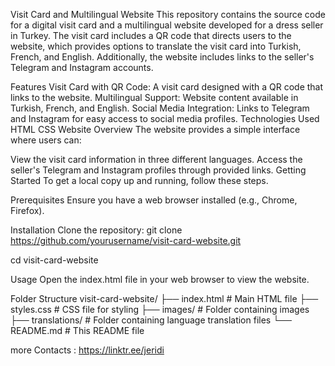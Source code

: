 Visit Card and Multilingual Website
This repository contains the source code for a digital visit card and a multilingual website developed for a dress seller in Turkey. The visit card includes a QR code that directs users to the website, which provides options to translate the visit card into Turkish, French, and English. Additionally, the website includes links to the seller's Telegram and Instagram accounts.

Features
Visit Card with QR Code: A visit card designed with a QR code that links to the website.
Multilingual Support: Website content available in Turkish, French, and English.
Social Media Integration: Links to Telegram and Instagram for easy access to social media profiles.
Technologies Used
HTML
CSS
Website Overview
The website provides a simple interface where users can:

View the visit card information in three different languages.
Access the seller's Telegram and Instagram profiles through provided links.
Getting Started
To get a local copy up and running, follow these steps.

Prerequisites
Ensure you have a web browser installed (e.g., Chrome, Firefox).


Installation
Clone the repository:
git clone https://github.com/yourusername/visit-card-website.git


cd visit-card-website


Usage
Open the index.html file in your web browser to view the website.


Folder Structure
visit-card-website/
├── index.html    # Main HTML file
├── styles.css    # CSS file for styling
├── images/       # Folder containing images
├── translations/ # Folder containing language translation files
└── README.md     # This README file

more Contacts : 
https://linktr.ee/jeridi
